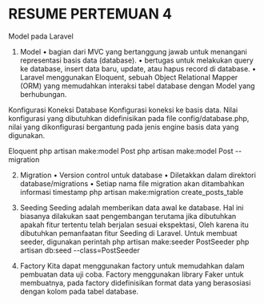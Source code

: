 # RESUME PERTEMUAN 4
Model pada Laravel

1. Model 
• bagian dari MVC yang bertanggung jawab untuk menangani representasi basis data 
(database).
• bertugas untuk melakukan query ke database, insert data baru, update, atau hapus record di 
database.
• Laravel menggunakan Eloquent, sebuah Object Relational Mapper (ORM) yang 
memudahkan interaksi tabel database dengan Model yang berhubungan.

Konfigurasi Koneksi Database 
Konfigurasi koneksi ke basis data. Nilai konfigurasi yang dibutuhkan didefinisikan pada file config/database.php, 
nilai yang dikonfigurasi bergantung pada jenis engine basis data yang digunakan.

Eloquent
php artisan make:model Post
php artisan make:model Post --migration

2. Migration 
• Version control untuk database
• Diletakkan dalam direktori database/migrations
• Setiap nama file migration akan ditambahkan informasi timestamp
php artisan make:migration create_posts_table

3. Seeding 
Seeding adalah memberikan data awal ke database. Hal ini biasanya dilakukan saat pengembangan 
terutama jika dibutuhkan apakah fitur tertentu telah berjalan sesuai ekspektasi, Oleh karena 
itu dibutuhkan pemanfaatan fitur Seeding di Laravel. Untuk membuat seeder, digunakan perintah 
php artisan make:seeder PostSeeder
php artisan db:seed --class=PostSeeder

4. Factory
Kita dapat menggunakan factory untuk memudahkan dalam pembuatan data uji coba. Factory menggunakan 
library Faker untuk membuatnya, pada factory didefinisikan format data yang berasosiasi dengan 
kolom pada tabel database.
